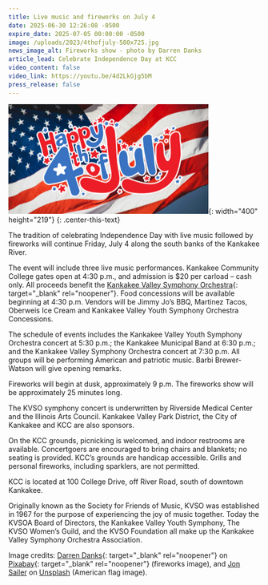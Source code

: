 ```yaml
---
title: Live music and fireworks on July 4
date: 2025-06-30 12:26:08 -0500
expire_date: 2025-07-05 00:00:00 -0500
image: /uploads/2023/4thofjuly-580x725.jpg
news_image_alt: Fireworks show - photo by Darren Danks
article_lead: Celebrate Independence Day at KCC
video_content: false
video_link: https://youtu.be/4d2LkGjg5bM
press_release: false
---
```

![American flag image with &quot;Happy 4th of July text&quot; - flag image by Jon Sailer](/uploads/2023/happy4thofjuly-400x219-1.png "American flag image with &quot;Happy 4th of July text&quot; - flag image by Jon Sailer"){: width="400" height="219"}
{: .center-this-text}

The tradition of celebrating Independence Day with live music followed by fireworks will continue Friday, July 4 along the south banks of the Kankakee River.

The event will include three live music performances. Kankakee Community College gates open at 4:30 p.m., and admission is $20 per carload – cash only. All proceeds benefit the [Kankakee Valley Symphony Orchestra](https://www.kvso.org){: target="_blank" rel="noopener"}. Food concessions will be available beginning at 4:30 p.m. Vendors will be Jimmy Jo’s BBQ, Martinez Tacos, Oberweis Ice Cream and Kankakee Valley Youth Symphony Orchestra Concessions.

The schedule of events includes the Kankakee Valley Youth Symphony Orchestra concert at 5:30 p.m.; the Kankakee Municipal Band at 6:30 p.m.; and the Kankakee Valley Symphony Orchestra concert at 7:30 p.m. All groups will be performing American and patriotic music. Barbi Brewer-Watson will give opening remarks.

Fireworks will begin at dusk, approximately 9 p.m. The fireworks show will be approximately 25 minutes long.

The KVSO symphony concert is underwritten by Riverside Medical Center and the Illinois Arts Council. Kankakee Valley Park District, the City of Kankakee and KCC are also sponsors.

On the KCC grounds, picnicking is welcomed, and indoor restrooms are available. Concertgoers are encouraged to bring chairs and blankets; no seating is provided. KCC’s grounds are handicap accessible. Grills and personal fireworks, including sparklers, are not permitted.

KCC is located at 100 College Drive, off River Road, south of downtown Kankakee.

Originally known as the Society for Friends of Music, KVSO was established in 1967 for the purpose of experiencing the joy of music together. Today the KVSOA Board of Directors, the Kankakee Valley Youth Symphony, The KVSO Women’s Guild, and the KVSO Foundation all make up the Kankakee Valley Symphony Orchestra Association.

Image credits: [Darren Danks](https://pixabay.com/users/dazweb-785352/ "Darren Danks on Pixabay"){: target="_blank" rel="noopener"} on [Pixabay](https://pixabay.com "Pixabay website"){: target="_blank" rel="noopener"} (fireworks image), and [Jon Sailer](https://unsplash.com/@jonmsailer?utm_content=creditCopyText&amp;utm_medium=referral&amp;utm_source=unsplash) on [Unsplash](https://unsplash.com/photos/a-red-white-and-blue-flag-sHebYIu6XQ4?utm_content=creditCopyText&amp;utm_medium=referral&amp;utm_source=unsplash) (American flag image).
